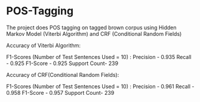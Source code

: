 # POS-Tagging
The project does POS tagging on tagged brown corpus using Hidden Markov Model (Viterbi Algorithm) and CRF (Conditional Random Fields)

Accuracy of Viterbi Algorithm: 

F1-Scores (Number of Test Sentences Used = 10) :
Precision - 0.935
Recall - 0.925
F1-Score - 0.925
Support Count- 239

Accuracy of CRF(Conditional Random Fields): 

F1-Scores (Number of Test Sentences Used = 10) :
Precision - 0.961 
Recall - 0.958
F1-Score - 0.957
Support Count- 239
